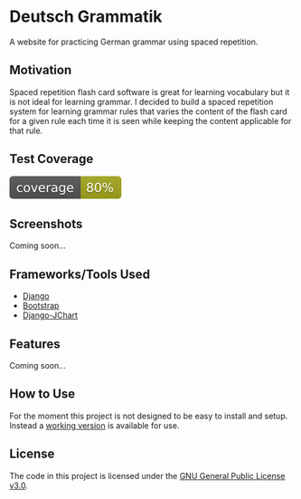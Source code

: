# Deutsch Grammatik
A website for practicing German grammar using spaced repetition.

## Motivation
Spaced repetition flash card software is great for learning vocabulary but it is not ideal for learning grammar.
I decided to build a spaced repetition system for learning grammar rules that varies the content of the flash
card for a given rule each time it is seen while keeping the content applicable for that rule.

## Test Coverage
[![Coverage](coverage.svg)](http://codecov.io/github/nedbat/coveragepy?branch=master)

## Screenshots
Coming soon...

## Frameworks/Tools Used
* [Django](https://www.djangoproject.com/)
* [Bootstrap](https://getbootstrap.com/)
* [Django-JChart](https://github.com/matthisk/django-jchart)

## Features
Coming soon...

## How to Use
For the moment this project is not designed to be easy to install and setup.
Instead a [working version](http://www.erikshelley.com/deutschgrammatik/) is available for use.

## License
The code in this project is licensed under the [GNU General Public License v3.0](LICENSE).
